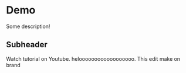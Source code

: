 # Demo

Some description!

## Subheader

Watch tutorial on Youtube.
heloooooooooooooooooo.
This edit make on brand